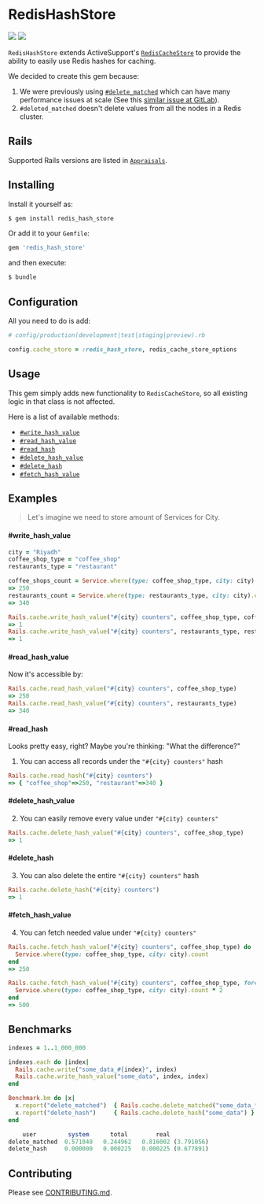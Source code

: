 # RedisHashStore
![](https://img.shields.io/gem/v/redis_hash_store) ![](https://img.shields.io/github/workflow/status/mrsool/redis_hash_store/CI)

`RedisHashStore` extends ActiveSupport's [`RedisCacheStore`](https://github.com/rails/rails/blob/master/activesupport/lib/active_support/cache/redis_cache_store.rb) to provide the ability to easily use Redis hashes for caching.

We decided to create this gem because:

1. We were previously using [`#delete_matched`](https://apidock.com/rails/ActiveSupport/Cache/Store/delete_matched) which can have many performance issues at scale (See this [similar issue at GitLab](https://gitlab.com/gitlab-org/gitlab/-/issues/201808)).
2. `#deleted_matched` doesn't delete values from all the nodes in a Redis cluster.

## Rails
Supported Rails versions are listed in [`Appraisals`](https://github.com/mrsool/redis_hash_store/blob/master/Appraisals). 

## Installing
Install it yourself as:
```bash
$ gem install redis_hash_store
```
Or add it to your `Gemfile`:
```ruby
gem 'redis_hash_store'
```
and then execute:
```bash
$ bundle
```

## Configuration
All you need to do is add:
```ruby
# config/production(development|test|staging|preview).rb

config.cache_store = :redis_hash_store, redis_cache_store_options
```

## Usage
This gem simply adds new functionality to `RedisCacheStore`, so all existing logic in that class is not affected.

Here is a list of available methods:

* [`#write_hash_value`](#write_hash_value)
* [`#read_hash_value`](#read_hash_value)
* [`#read_hash`](#read_hash)
* [`#delete_hash_value`](#delete_hash_value)
* [`#delete_hash`](#delete_hash)
* [`#fetch_hash_value`](#fetch_hash_value)

## Examples

> Let's imagine we need to store amount of Services for City.

#### #write_hash_value

```ruby
city = "Riyadh"
coffee_shop_type = "coffee_shop"
restaurants_type = "restaurant"

coffee_shops_count = Service.where(type: coffee_shop_type, city: city).count
=> 250
restaurants_count = Service.where(type: restaurants_type, city: city).count
=> 340

Rails.cache.write_hash_value("#{city} counters", coffee_shop_type, coffee_shops_count)
=> 1
Rails.cache.write_hash_value("#{city} counters", restaurants_type, restaurants_count)
=> 1
```
#### #read_hash_value

Now it's accessible by:

```ruby
Rails.cache.read_hash_value("#{city} counters", coffee_shop_type)
=> 250
Rails.cache.read_hash_value("#{city} counters", restaurants_type)
=> 340
```
#### #read_hash

Looks pretty easy, right? Maybe you're thinking: "What the difference?"

1. You can access all records under the `"#{city} counters"` hash
```ruby
Rails.cache.read_hash("#{city} counters")
=> { "coffee_shop"=>250, "restaurant"=>340 }
```

#### #delete_hash_value

2. You can easily remove every value under `"#{city} counters"`
```ruby
Rails.cache.delete_hash_value("#{city} counters", coffee_shop_type)
=> 1
```

#### #delete_hash

3. You can also delete the entire `"#{city} counters"` hash
```ruby
Rails.cache.delete_hash("#{city} counters")
=> 1
```
#### #fetch_hash_value
4. You can fetch needed value under `"#{city} counters"`
```ruby
Rails.cache.fetch_hash_value("#{city} counters", coffee_shop_type) do
  Service.where(type: coffee_shop_type, city: city).count
end
=> 250

Rails.cache.fetch_hash_value("#{city} counters", coffee_shop_type, force: true) do
  Service.where(type: coffee_shop_type, city: city).count * 2
end
=> 500
```

## Benchmarks
```ruby
indexes = 1..1_000_000

indexes.each do |index|
  Rails.cache.write("some_data_#{index}", index)
  Rails.cache.write_hash_value("some_data", index, index)
end

Benchmark.bm do |x|
  x.report("delete_matched")  { Rails.cache.delete_matched("some_data_*") }
  x.report("delete_hash")     { Rails.cache.delete_hash("some_data") }
end

    user         system      total        real
delete_matched  0.571040   0.244962   0.816002 (3.791056)
delete_hash     0.000000   0.000225   0.000225 (0.677891)
```

## Contributing
Please see [CONTRIBUTING.md](https://github.com/mrsool/redis_hash_store/blob/master/CONTRIBUTING.md).
